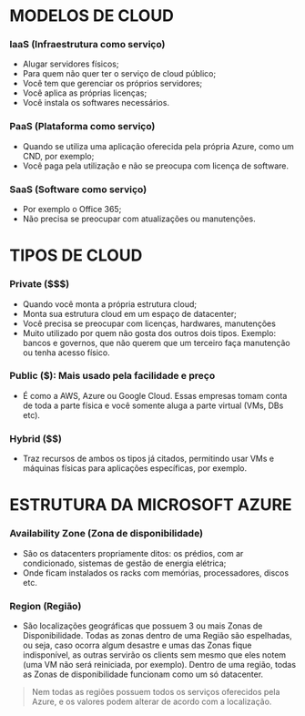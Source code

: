 # MODELOS DE CLOUD

### IaaS (Infraestrutura como serviço)
*	Alugar servidores físicos;
*	Para quem não quer ter o serviço de cloud público;
*	Você tem que gerenciar os próprios servidores;
*	Você aplica as próprias licenças;
*	Você instala os softwares necessários.

### PaaS (Plataforma como serviço)
*	Quando se utiliza uma aplicação oferecida pela própria Azure, como um CND, por exemplo;
*	Você paga pela utilização e não se preocupa com licença de software.

### SaaS (Software como serviço)
*	Por exemplo o Office 365;
*	Não precisa se preocupar com atualizações ou manutenções.

# TIPOS DE CLOUD

### Private ($$$)
*	Quando você monta a própria estrutura cloud;
*	Monta sua estrutura cloud em um espaço de datacenter;
*	Você precisa se preocupar com licenças, hardwares, manutenções
*	Muito utilizado por quem não gosta dos outros dois tipos. Exemplo: bancos e governos, que não querem que um terceiro faça manutenção ou tenha acesso físico.

### Public ($): Mais usado pela facilidade e preço
*	É como a AWS, Azure ou Google Cloud. Essas empresas tomam conta de toda a parte física e você somente aluga a parte virtual (VMs, DBs etc).

### Hybrid ($$)
*	Traz recursos de ambos os tipos já citados, permitindo usar VMs e máquinas físicas para aplicações específicas, por exemplo.

# ESTRUTURA DA MICROSOFT AZURE

### Availability Zone (Zona de disponibilidade)
*	São os datacenters propriamente ditos: os prédios, com ar condicionado, sistemas de gestão de energia elétrica;
*	Onde ficam instalados os racks com memórias, processadores, discos etc.

### Region (Região)
*	São localizações geográficas que possuem 3 ou mais Zonas de Disponibilidade. Todas as zonas dentro de uma Região são espelhadas, ou seja, caso ocorra algum desastre e umas das Zonas fique indisponível, as outras servirão os clients sem mesmo que eles notem (uma VM não será reiniciada, por exemplo). Dentro de uma região, todas as Zonas de disponibilidade funcionam como um só datacenter.

> Nem todas as regiões possuem todos os serviços oferecidos pela Azure, e os valores podem alterar de acordo com a localização.
